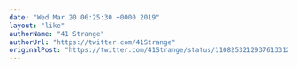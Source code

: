 ```yaml
---
date: "Wed Mar 20 06:25:30 +0000 2019"
layout: "like"
authorName: "41 Strange"
authorUrl: "https://twitter.com/41Strange"
originalPost: "https://twitter.com/41Strange/status/1108253212937613312"
---
```

